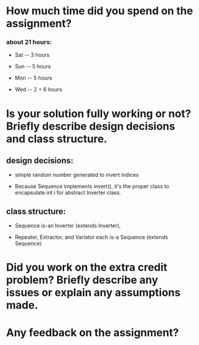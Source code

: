 # How much time did you spend on the assignment?

### about 21 hours:

* Sat -- 3 hours

* Sun -- 5 hours

* Mon -- 5 hours

* Wed -- 2 + 6 hours

# Is your solution fully working or not? Briefly describe design decisions and class structure.

## design decisions: 

* simple random number generated to invert indices

- Because Sequence implements invert(), it's the proper class to encapsulate int i for abstract Inverter class.

## class structure:

* Sequence is-an Inverter (extends Inverter),

* Repeater, Extractor, and Variator each is-a Sequence (extends Sequence)

# Did you work on the extra credit problem? Briefly describe any issues or explain any assumptions made.

# Any feedback on the assignment?